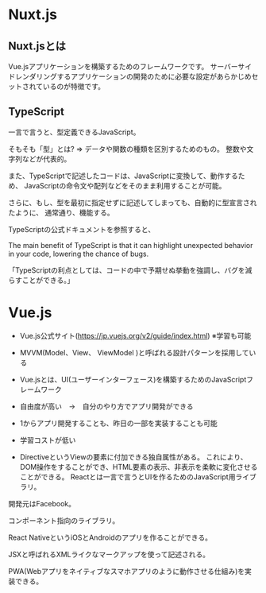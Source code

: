 # Nuxt.js

## Nuxt.jsとは
Vue.jsアプリケーションを構築するためのフレームワークです。
サーバーサイドレンダリングするアプリケーションの開発のために必要な設定があらかじめセットされているのが特徴です。
## TypeScript
一言で言うと、型定義できるJavaScript。

そもそも「型」とは? 
=>  データや関数の種類を区別するためのもの。
    整数や文字列などが代表的。

また、TypeScriptで記述したコードは、JavaScriptに変換して、動作するため、
JavaScriptの命令文や配列などをそのまま利用することが可能。

さらに、もし、型を最初に指定せずに記述してしまっても、自動的に型宣言されたように、
通常通り、機能する。

TypeScriptの公式ドキュメントを参照すると、

 The main benefit of TypeScript is that it can highlight unexpected behavior in your code, lowering the chance of bugs.

「TypeScriptの利点としては、コードの中で予期せぬ挙動を強調し、バグを減らすことができる。」
# Vue.js

- Vue.js公式サイト(https://jp.vuejs.org/v2/guide/index.html)
※学習も可能

- MVVM(Model、View、 ViewModel )と呼ばれる設計パターンを採用している

- Vue.jsとは、UI(ユーザーインターフェース)を構築するためのJavaScriptフレームワーク

- 自由度が高い　→　自分のやり方でアプリ開発ができる

- 1からアプリ開発することも、昨日の一部を実装することも可能

- 学習コストが低い

- DirectiveというViewの要素に付加できる独自属性がある。
これにより、DOM操作をすることができ、HTML要素の表示、非表示を柔軟に変化させることができる。
Reactとは一言で言うとUIを作るためのJavaScript用ライブラリ。

開発元はFacebook。

コンポーネント指向のライブラリ。

React NativeというiOSとAndroidのアプリを作ることができる。

JSXと呼ばれるXMLライクなマークアップを使って記述される。

PWA(Webアプリをネイティブなスマホアプリのように動作させる仕組み)を実装できる。

